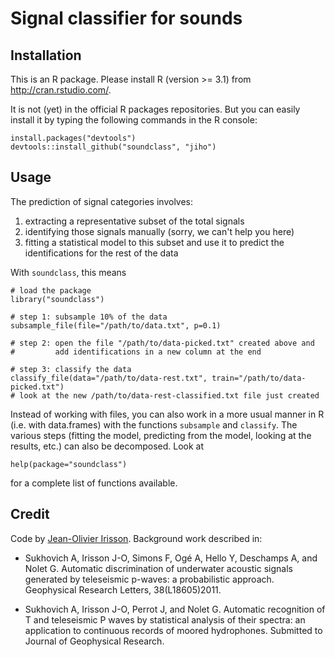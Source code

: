 # Signal classifier for sounds

## Installation

This is an R package. Please install R (version >= 3.1) from <http://cran.rstudio.com/>.

It is not (yet) in the official R packages repositories. But you can easily install it by typing the following commands in the R console:

    install.packages("devtools")
    devtools::install_github("soundclass", "jiho")

## Usage

The prediction of signal categories involves:

1. extracting a representative subset of the total signals
2. identifying those signals manually (sorry, we can't help you here)
3. fitting a statistical model to this subset and use it to predict the identifications for the rest of the data

With `soundclass`, this means

    # load the package
    library("soundclass")
    
    # step 1: subsample 10% of the data
    subsample_file(file="/path/to/data.txt", p=0.1)
    
    # step 2: open the file "/path/to/data-picked.txt" created above and
    #         add identifications in a new column at the end
    
    # step 3: classify the data
    classify_file(data="/path/to/data-rest.txt", train="/path/to/data-picked.txt")
    # look at the new /path/to/data-rest-classified.txt file just created

Instead of working with files, you can also work in a more usual manner in R (i.e. with data.frames) with the functions `subsample` and `classify`. The various steps (fitting the model, predicting from the model, looking at the results, etc.) can also be decomposed. Look at

    help(package="soundclass")

for a complete list of functions available.


## Credit

Code by [Jean-Olivier Irisson](http://www.obs-vlfr.fr/~irisson/ "jean-olivier irisson : work"). Background work described in:

*   Sukhovich A, Irisson J-O, Simons F, Ogé A, Hello Y, Deschamps A, and Nolet G. Automatic discrimination of underwater acoustic signals generated by teleseismic p-waves: a probabilistic approach. Geophysical Research Letters, 38(L18605)2011.

*   Sukhovich A, Irisson J-O, Perrot J, and Nolet G. Automatic recognition of T and teleseismic P waves by statistical analysis of their spectra: an application to continuous records of moored hydrophones. Submitted to Journal of Geophysical Research.

